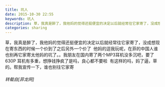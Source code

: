 ```yaml
---
title: 坑人
date: 2015-10-30 22:55
keywords: 坑人
description: 草，我真是醉了，我他妈的觉得还挺便宜的决定以后就经常往它家寄了，没成想现在寄东西的时候一个价到了之后另外一个价了  他妈的逗我玩呢，在菲的中国人谁也别再它家寄太他妈的坑了。。我朋友在国内寄了两个MP3耳机没多沉吧，要了630P 耳机有多重，想挣钱挣疯了是吗，良心都不要啦  有这样的吗，妈了逼，草的。帮我宣传一下，谁也别往它家寄 
categories: sharing
---
```

<td class="t_f" id="postmessage_254721">

草，我真是醉了，我他妈的觉得还挺便宜的决定以后就经常往它家寄了，没成想现在寄东西的时候一个价到了之后另外一个价了  他妈的逗我玩呢，在菲的中国人谁也别再它家寄太他妈的坑了。。我朋友在国内寄了两个MP3耳机没多沉吧，要了630P 耳机有多重，想挣钱挣疯了是吗，良心都不要啦  有这样的吗，妈了逼，草的。帮我宣传一下，谁也别往它家寄 <img alt="" border="0" onclick="" onmouseover="" smilieid="132" src="static/image/smiley/default/huffy.gif"/></td>
###### 转载自[菲龙网]